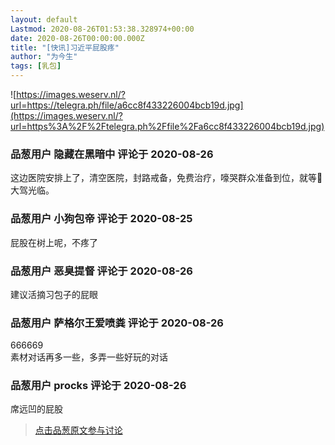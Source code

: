 ```yaml
---
layout: default
Lastmod: 2020-08-26T01:53:38.328974+00:00
date: 2020-08-26T00:00:00.000Z
title: "[快讯]习近平屁股疼"
author: "为今生"
tags: [乳包]
---
```


![https://images.weserv.nl/?url=https://telegra.ph/file/a6cc8f433226004bcb19d.jpg](https://images.weserv.nl/?url=https%3A%2F%2Ftelegra.ph%2Ffile%2Fa6cc8f433226004bcb19d.jpg)

            
### 品葱用户 **隐藏在黑暗中** 评论于 2020-08-26
        
这边医院安排上了，清空医院，封路戒备，免费治疗，嚎哭群众准备到位，就等🐻大驾光临。
        


            
### 品葱用户 **小狗包帝** 评论于 2020-08-25
        
屁股在树上呢，不疼了
        


            
### 品葱用户 **恶臭提督** 评论于 2020-08-26
        
建议活摘习包子的屁眼
        


            
### 品葱用户 **萨格尔王爱喷粪** 评论于 2020-08-26
        
666669  
素材对话再多一些，多弄一些好玩的对话
        


            
### 品葱用户 **procks** 评论于 2020-08-26
        
席远凹的屁股
        






> [点击品葱原文参与讨论](https://pincong.rocks/article/23398)

